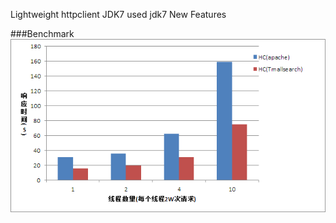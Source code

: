 Lightweight httpclient JDK7
used jdk7 New Features
		
###Benchmark
![image](https://github.com/Benchmade/tzHttpClient/raw/master/BM.png)